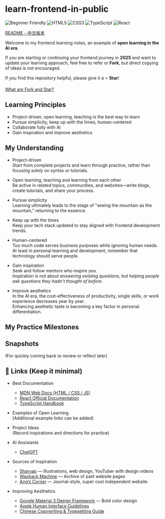 # learn-frontend-in-public

![Beginner Friendly](https://img.shields.io/badge/Beginner%20Friendly-00C853?logo=handshake&logoColor=white&style=flat-square)
![HTML5](https://img.shields.io/badge/HTML5-E34F26?logo=html5&logoColor=white&style=flat-square)
![CSS3](https://img.shields.io/badge/CSS3-1572B6?logo=css3&logoColor=white&style=flat-square)
![TypeScript](https://img.shields.io/badge/TypeScript-3178C6?logo=typescript&logoColor=white&style=flat-square)
![React](https://img.shields.io/badge/React-61DAFB?logo=react&logoColor=black&style=flat-square)

[README - 中文版本](./README_CN.md)

Welcome to my frontend learning notes, an example of **open learning in the AI era**.

If you are starting or continuing your frontend journey in **2025** and want to update your learning approach, feel free to refer or **Fork**, but direct copying of ideas is not encouraged.

If you find this repository helpful, please give it a ⭐️ **Star**!

[What are Fork and Star?](https://github.com/orgs/community/discussions/168153)

## Learning Principles

- Project-driven, open learning, teaching is the best way to learn
- Pursue simplicity, keep up with the times, human-centered
- Collaborate fully with AI
- Gain inspiration and improve aesthetics

## My Understanding

- Project-driven  
  Start from complete projects and learn through practice, rather than focusing solely on syntax or tutorials.

- Open learning, teaching and learning from each other  
  Be active in related topics, communities, and websites—write blogs, create tutorials, and share your process.

- Pursue simplicity  
  Learning ultimately leads to the stage of "seeing the mountain as the mountain," returning to the essence.

- Keep up with the times  
  Keep your tech stack updated to stay aligned with frontend development trends.

- Human-centered  
  Too much code serves business purposes while ignoring human needs.  
  At least in personal learning and development, remember that technology should serve people.

- Gain inspiration  
  Seek and follow mentors who inspire you.  
  Inspiration is not about _answering existing questions_, but _helping people ask questions they hadn’t thought of before_.

- Improve aesthetics  
  In the AI era, the cost-effectiveness of productivity, single skills, or work experience decreases year by year.  
  Enhancing aesthetic taste is becoming a key factor in personal differentiation.

## My Practice Milestones

## Snapshots

(For quickly coming back to review or reflect later)

## 🔗 Links (Keep it minimal)

- Best Documentation

  - [MDN Web Docs (HTML / CSS / JS)](https://developer.mozilla.org/)
  - [React Official Documentation](https://react.dev/)
  - [TypeScript Handbook](https://www.typescriptlang.org/docs/handbook/intro.html)

- Examples of Open Learning  
  (Additional example links can be added)

- Project Ideas  
  (Record inspirations and directions for practice)

- AI Assistants

  - [ChatGPT](https://chatgpt.com/)

- Sources of Inspiration

  - [Sharyap](https://www.sharyap.com/) — Illustrations, web design, YouTuber with design videos
  - [Wayback Machine](https://web.archive.org/) — Archive of past website pages
  - [Ang’s Corner](https://angs-corner.nekoweb.org/) — Journal-style, super cool independent website

- Improving Aesthetics

  - [Google Material 3 Design Framework](https://m3.material.io/get-started) — Bold color design
  - [Apple Human Interface Guidelines](https://developer.apple.com/design/human-interface-guidelines/)
  - [Chinese Copywriting & Typesetting Guide](https://mazhuang.org/wiki/chinese-copywriting-guidelines/)

